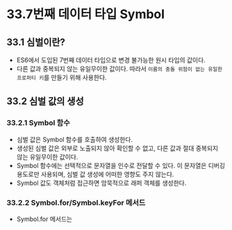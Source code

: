 # 33.7번째 데이터 타입 Symbol

## 33.1 심벌이란?
- ES6에서 도입된 7번째 데이터 타입으로 변경 불가능한 원시 타입의 값이다.
- 다른 값과 중복되지 않는 유일무이한 값이다. 따라서 `이름의 충돌 위험이 없는 유일한 프로퍼티 키`를 만들기 위해 사용한다.

## 33.2 심벌 값의 생성

### 33.2.1 Symbol 함수
- 심벌 값은 Symbol 함수를 호출하여 생성한다.
- 생성된 심벌 값은 외부로 노출되지 않아 확인할 수 없고, 다른 값과 절대 중복되지 않는 유일무이한 값이다.
- Symbol 함수에는 선택적으로 문자열을 인수로 전달할 수 있다. 이 문자열은 디버깅 용도로만 사용되며, 심벌 값 생성에 어떠한 영향도 주지 않는다.
- Symbol 값도 객체처럼 접근하면 암묵적으로 래퍼 객체를 생성한다.

### 33.2.2 Symbol.for/Symbol.keyFor 메서드
- Symbol.for 메서드는 
